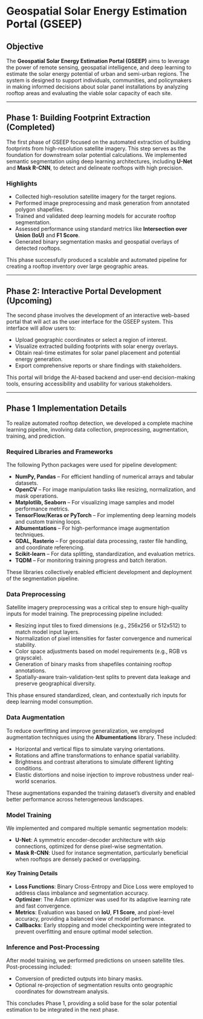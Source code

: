 # Geospatial Solar Energy Estimation Portal (GSEEP)

## **Objective**
The **Geospatial Solar Energy Estimation Portal (GSEEP)** aims to leverage the power of remote sensing, geospatial intelligence, and deep learning to estimate the solar energy potential of urban and semi-urban regions. The system is designed to support individuals, communities, and policymakers in making informed decisions about solar panel installations by analyzing rooftop areas and evaluating the viable solar capacity of each site.

---

## **Phase 1: Building Footprint Extraction (Completed)**
The first phase of GSEEP focused on the automated extraction of building footprints from high-resolution satellite imagery. This step serves as the foundation for downstream solar potential calculations. We implemented semantic segmentation using deep learning architectures, including **U-Net** and **Mask R-CNN**, to detect and delineate rooftops with high precision.

### **Highlights**
- Collected high-resolution satellite imagery for the target regions.  
- Performed image preprocessing and mask generation from annotated polygon shapefiles.  
- Trained and validated deep learning models for accurate rooftop segmentation.  
- Assessed performance using standard metrics like **Intersection over Union (IoU)** and **F1 Score**.  
- Generated binary segmentation masks and geospatial overlays of detected rooftops.  

This phase successfully produced a scalable and automated pipeline for creating a rooftop inventory over large geographic areas.

---

## **Phase 2: Interactive Portal Development (Upcoming)**
The second phase involves the development of an interactive web-based portal that will act as the user interface for the GSEEP system. This interface will allow users to:

- Upload geographic coordinates or select a region of interest.  
- Visualize extracted building footprints with solar energy overlays.  
- Obtain real-time estimates for solar panel placement and potential energy generation.  
- Export comprehensive reports or share findings with stakeholders.  

This portal will bridge the AI-based backend and user-end decision-making tools, ensuring accessibility and usability for various stakeholders.

---

## **Phase 1 Implementation Details**
To realize automated rooftop detection, we developed a complete machine learning pipeline, involving data collection, preprocessing, augmentation, training, and prediction.

### **Required Libraries and Frameworks**
The following Python packages were used for pipeline development:
- **NumPy, Pandas** – For efficient handling of numerical arrays and tabular datasets.  
- **OpenCV** – For image manipulation tasks like resizing, normalization, and mask operations.  
- **Matplotlib, Seaborn** – For visualizing image samples and model performance metrics.  
- **TensorFlow/Keras or PyTorch** – For implementing deep learning models and custom training loops.  
- **Albumentations** – For high-performance image augmentation techniques.  
- **GDAL, Rasterio** – For geospatial data processing, raster file handling, and coordinate referencing.  
- **Scikit-learn** – For data splitting, standardization, and evaluation metrics.  
- **TQDM** – For monitoring training progress and batch iteration.  

These libraries collectively enabled efficient development and deployment of the segmentation pipeline.

### **Data Preprocessing**
Satellite imagery preprocessing was a critical step to ensure high-quality inputs for model training. The preprocessing pipeline included:

- Resizing input tiles to fixed dimensions (e.g., 256x256 or 512x512) to match model input layers.  
- Normalization of pixel intensities for faster convergence and numerical stability.  
- Color space adjustments based on model requirements (e.g., RGB vs grayscale).  
- Generation of binary masks from shapefiles containing rooftop annotations.  
- Spatially-aware train-validation-test splits to prevent data leakage and preserve geographical diversity.  

This phase ensured standardized, clean, and contextually rich inputs for deep learning model consumption.

### **Data Augmentation**
To reduce overfitting and improve generalization, we employed augmentation techniques using the **Albumentations** library. These included:

- Horizontal and vertical flips to simulate varying orientations.  
- Rotations and affine transformations to enhance spatial variability.  
- Brightness and contrast alterations to simulate different lighting conditions.  
- Elastic distortions and noise injection to improve robustness under real-world scenarios.  

These augmentations expanded the training dataset’s diversity and enabled better performance across heterogeneous landscapes.

### **Model Training**
We implemented and compared multiple semantic segmentation models:

- **U-Net**: A symmetric encoder-decoder architecture with skip connections, optimized for dense pixel-wise segmentation.  
- **Mask R-CNN**: Used for instance segmentation, particularly beneficial when rooftops are densely packed or overlapping.  

#### **Key Training Details**
- **Loss Functions**: Binary Cross-Entropy and Dice Loss were employed to address class imbalance and segmentation accuracy.  
- **Optimizer**: The Adam optimizer was used for its adaptive learning rate and fast convergence.  
- **Metrics**: Evaluation was based on **IoU**, **F1 Score**, and pixel-level accuracy, providing a balanced view of model performance.  
- **Callbacks**: Early stopping and model checkpointing were integrated to prevent overfitting and ensure optimal model selection.  

### **Inference and Post-Processing**
After model training, we performed predictions on unseen satellite tiles. Post-processing included:

- Conversion of predicted outputs into binary masks.  
- Optional re-projection of segmentation results onto geographic coordinates for downstream analysis.  

This concludes Phase 1, providing a solid base for the solar potential estimation to be integrated in the next phase.
